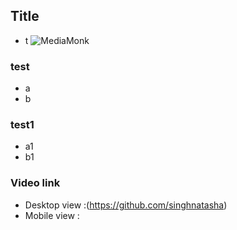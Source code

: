 ## Title
 - t
![MediaMonk](https://user-images.githubusercontent.com/63584577/93193805-9f906300-f747-11ea-856d-f8a097813acb.jpeg)

### test
 - a
 - b
 
 ### test1
 - a1
 - b1
 
 
 ### Video link 
 - Desktop view :(https://github.com/singhnatasha) 
 - Mobile view : 
